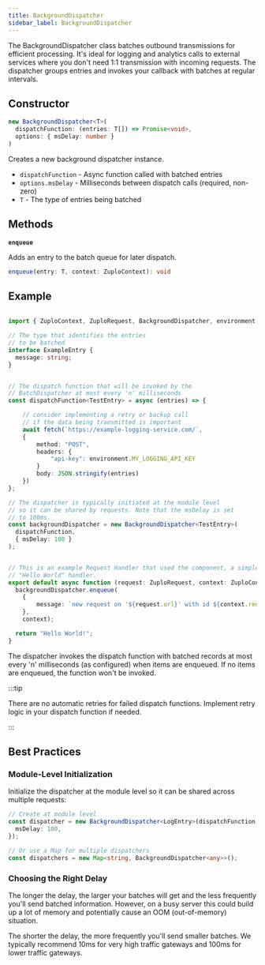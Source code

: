 ```yaml
---
title: BackgroundDispatcher
sidebar_label: BackgroundDispatcher
---
```


The BackgroundDispatcher class batches outbound transmissions for efficient
processing. It's ideal for logging and analytics calls to external services
where you don't need 1:1 transmission with incoming requests. The dispatcher
groups entries and invokes your callback with batches at regular intervals.

## Constructor

```ts
new BackgroundDispatcher<T>(
  dispatchFunction: (entries: T[]) => Promise<void>,
  options: { msDelay: number }
)
```

Creates a new background dispatcher instance.

- `dispatchFunction` - Async function called with batched entries
- `options.msDelay` - Milliseconds between dispatch calls (required, non-zero)
- `T` - The type of entries being batched

## Methods

**`enqueue`**

Adds an entry to the batch queue for later dispatch.

```ts
enqueue(entry: T, context: ZuploContext): void
```

## Example

```ts

import { ZuploContext, ZuploRequest, BackgroundDispatcher, environment } from "@zuplo/runtime";

// The type that identifies the entries
// to be batched
interface ExampleEntry {
  message: string;
}


// The dispatch function that will be invoked by the
// BatchDispatcher at most every 'n' milliseconds
const dispatchFunction<TestEntry> = async (entries) => {

    // consider implementing a retry or backup call
    // if the data being transmitted is important
    await fetch(`https://example-logging-service.com/`,
    {
        method: "POST",
        headers: {
            "api-key": environment.MY_LOGGING_API_KEY
        }
        body: JSON.stringify(entries)
    })
};

// The dispatcher is typically initiated at the module level
// so it can be shared by requests. Note that the msDelay is set
// to 100ms.
const backgroundDispatcher = new BackgroundDispatcher<TestEntry>(
  dispatchFunction,
  { msDelay: 100 }
);


// This is an example Request Handler that used the component, a simple
// "Hello World" handler.
export default async function (request: ZuploRequest, context: ZuploContext) {
  backgroundDispatcher.enqueue(
    {
        message: `new request on '${request.url}' with id ${context.requestId}`
    },
    context);

  return "Hello World!";
}

```

The dispatcher invokes the dispatch function with batched records at most every
'n' milliseconds (as configured) when items are enqueued. If no items are
enqueued, the function won't be invoked.

:::tip

There are no automatic retries for failed dispatch functions. Implement retry
logic in your dispatch function if needed.

:::

## Best Practices

### Module-Level Initialization

Initialize the dispatcher at the module level so it can be shared across
multiple requests:

```ts
// Create at module level
const dispatcher = new BackgroundDispatcher<LogEntry>(dispatchFunction, {
  msDelay: 100,
});

// Or use a Map for multiple dispatchers
const dispatchers = new Map<string, BackgroundDispatcher<any>>();
```

### Choosing the Right Delay

The longer the delay, the larger your batches will get and the less frequently
you'll send batched information. However, on a busy server this could build up a
lot of memory and potentially cause an OOM (out-of-memory) situation.

The shorter the delay, the more frequently you'll send smaller batches. We
typically recommend 10ms for very high traffic gateways and 100ms for lower
traffic gateways.
